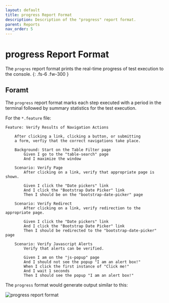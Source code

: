 ```yaml
---
layout: default
title: progress Report Format
description: Description of the "progress" report format.
parent: Reports
nav_order: 5
---
```


# progress Report Format

The `progres` report format prints the real-time progress of test execution to the console.
{: .fs-6 .fw-300 }

## Foramt

The `progress` report format marks each step executed with a period in the terminal followed by summary statistics for the test execution.

For the `*.feature` file:

```gherkin
Feature: Verify Results of Navigation Actions

    After clicking a link, clicking a button, or submitting
    a form, verfiy that the correct navigations take place.

    Background: Start on the Table Filter page
        Given I go to the "table-search" page
        And I maximize the window

    Scenario: Verify Page
        After clicking on a link, verify that appropriate page is shown.

        Given I click the "Date pickers" link
        And I click the "Bootstrap Date Picker" link
        Then I should be on the "bootstrap-date-picker" page

    Scenario: Verify Redirect
        After clicking on a link, verify redirection to the appropriate page.

        Given I click the "Date pickers" link
        And I click the "Bootstrap Date Picker" link
        Then I should be redirected to the "bootstrap-date-picker" page

    Scenario: Verify Javascript Alerts
        Verify that alerts can be verified.

        Given I am on the "js-popup" page
        And I should not see the popup "I am an alert box!"
        When I click the first instance of "Click me!"
        And I wait 1 seconds
        Then I should see the popup "I am an alert box!"
```

The `progress` format would generate output similar to this:

![progress report format]({{site.baseurl}}/assets/images/progress.png)